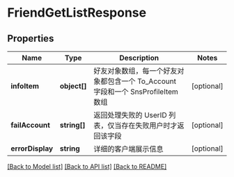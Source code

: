 # FriendGetListResponse

## Properties
Name | Type | Description | Notes
------------ | ------------- | ------------- | -------------
**infoItem** | **object[]** | 好友对象数组，每一个好友对象都包含一个 To_Account 字段和一个 SnsProfileItem 数组 | [optional] 
**failAccount** | **string[]** | 返回处理失败的 UserID 列表，仅当存在失败用户时才返回该字段 | [optional] 
**errorDisplay** | **string** | 详细的客户端展示信息 | [optional] 

[[Back to Model list]](../README.md#documentation-for-models) [[Back to API list]](../README.md#documentation-for-api-endpoints) [[Back to README]](../README.md)


